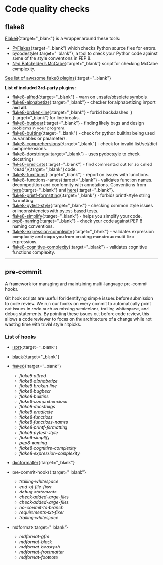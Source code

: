 # Code quality checks

## flake8

[Flake8](https://pypi.org/project/flake8/){:target="\_blank"} is a wrapper
around these tools:

- [PyFlakes](https://pypi.org/project/pyflakes/){:target="\_blank"} which
  checks Python source files for errors.
- [pycodestyle](https://pypi.org/project/pycodestyle/){:target="\_blank"}, a
  tool to check your Python code against some of the style conventions in PEP
  8\.
- [Ned Batchelder’s McCabe](https://pypi.org/project/mccabe/){:target="\_blank"}
  script for checking McCabe complexity.

[See list of awesome flake8 plugins](https://github.com/DmytroLitvinov/awesome-flake8-extensions){:target="\_blank"}

**List of included 3rd-party plugins:**

- [flake8-alfred](https://pypi.org/project/flake8-alfred/){:target="\_blank"} -
  warn on unsafe/obsolete symbols.
- [flake8-alphabetize](https://pypi.org/project/flake8-alphabetize/){:target="\_blank"}
  \- checker for alphabetizing import and **all**.
- [flake8-broken-line](https://pypi.org/project/flake8-broken-line/){:target="\_blank"}
  \- forbid backslashes (){:target="\_blank"} for line breaks.
- [flake8-bugbear](https://pypi.org/project/flake8-bugbear/){:target="\_blank"}
  \- finding likely bugs and design problems in your program.
- [flake8-builtins](https://pypi.org/project/flake8-builtins/){:target="\_blank"}
  \- check for python builtins being used as variables or parameters.
- [flake8-comprehensions](https://pypi.org/project/flake8-comprehensions/){:target="\_blank"}
  \- check for invalid list/set/dict comprehensions.
- [flake8-docstrings](https://pypi.org/project/flake8-docstrings/){:target="\_blank"}
  \- uses pydocstyle to check docstrings
- [flake8-eradicate](https://pypi.org/project/flake8-eradicate/){:target="\_blank"}
  \- find commented out (or so called "dead"){:target="\_blank"} code.
- [flake8-functions](https://pypi.org/project/flake8-functions/){:target="\_blank"}
  \- report on issues with functions.
- [flake8-functions-names](https://pypi.org/project/flake8-functions-names/){:target="\_blank"}
  \- validates function names, decomposition and conformity with annotations.
  Conventions from
  [here](https://melevir.medium.com/python-functions-naming-the-algorithm-74320a18278d){:target="\_blank"}
  and
  [here](https://melevir.medium.com/python-functions-naming-tips-376f12549f9){:target="\_blank"}.
- [flake8-printf-formatting](https://pypi.org/project/flake8-printf-formatting/){:target="\_blank"}
  \- forbids printf-style string formatting
- [flake8-pytest-style](https://pypi.org/project/flake8-pytest-style/){:target="\_blank"}
  \- checking common style issues or inconsistencies with pytest-based tests.
- [flake8-simplify](https://pypi.org/project/flake8-simplify/){:target="\_blank"}
  \- helps you simplify your code.
- [pep8-naming](https://pypi.org/project/pep8-naming/){:target="\_blank"} -
  check your code against PEP 8 naming conventions.
- [flake8-expression-complexity](https://pypi.org/project/flake8-expression-complexity/){:target="\_blank"}
  \- validates expression complexity and stops you from creating monstrous
  multi-line expressions.
- [flake8-cognitive-complexity](https://pypi.org/project/flake8-cognitive-complexity/){:target="\_blank"}
  \- validates cognitive functions complexity.

______________________________________________________________________

## pre-commit

A framework for managing and maintaining multi-language pre-commit hooks.

Git hook scripts are useful for identifying simple issues before submission to
code review. We run our hooks on every commit to automatically point out issues
in code such as missing semicolons, trailing whitespace, and debug statements.
By pointing these issues out before code review, this allows a code reviewer to
focus on the architecture of a change while not wasting time with trivial style
nitpicks.

### List of hooks

- [isort](https://github.com/timothycrosley/isort){:target="\_blank"}

- [black](https://github.com/ambv/black){:target="\_blank"}

- [flake8](https://github.com/PyCQA/flake8){:target="\_blank"}

  - *flake8-alfred*
  - *flake8-alphabetize*
  - *flake8-broken-line*
  - *flake8-bugbear*
  - *flake8-builtins*
  - *flake8-comprehensions*
  - *flake8-docstrings*
  - *flake8-eradicate*
  - *flake8-functions*
  - *flake8-functions-names*
  - *flake8-printf-formatting*
  - *flake8-pytest-style*
  - *flake8-simplify*
  - *pep8-naming*
  - *flake8-cognitive-complexity*
  - *flake8-expression-complexity*

- [docformatter](https://github.com/myint/docformatter){:target="\_blank"}

- [pre-commit-hooks](https://github.com/pre-commit/pre-commit-hooks){:target="\_blank"}

  - *trailing-whitespace*
  - *end-of-file-fixer*
  - *debug-statements*
  - *check-added-large-file*s
  - *check-added-large-file*s
  - *no-commit-to-branch*
  - *requirements-txt-fixer*
  - *trailing-whitespace*

- [mdformat](https://github.com/executablebooks/mdformat){:target="\_blank"}

  - *mdformat-gfm*
  - *mdformat-black*
  - *mdformat-beautysh*
  - *mdformat-frontmatte*r
  - *mdformat-footnote*
